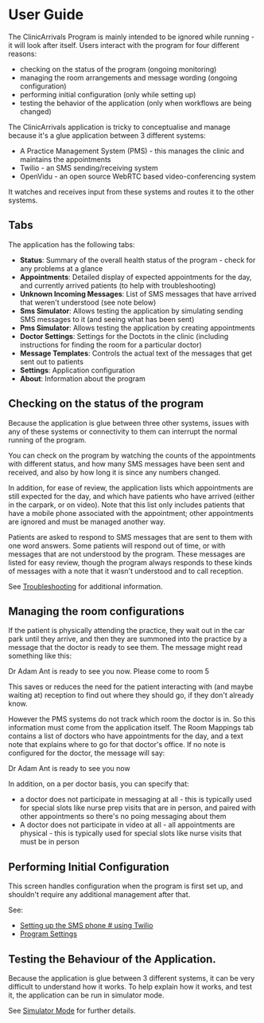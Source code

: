 # User Guide

The ClinicArrivals Program is mainly intended to be ignored while running - it will look after itself. Users interact with the program for four different reasons:

* checking on the status of the program (ongoing monitoring)
* managing the room arrangements and message wording (ongoing configuration)
* performing initial configuration (only while setting up)
* testing the behavior of the application (only when workflows are being changed)

The ClinicArrivals application is tricky to conceptualise and manage because 
it's a glue application between 3 different systems:
* A Practice Management System (PMS) - this manages the clinic and maintains the appointments 
* Twilio - an SMS sending/receiving system
* OpenVidu - an open source WebRTC based video-conferencing system

It watches and receives input from these systems and routes it to the other systems. 

## Tabs

The application has the following tabs: 

* **Status**: Summary of the overall health status of the program - check for any problems at a glance 
* **Appointments**: Detailed display of expected appointments for the day, and currently arrived patients (to help with troubleshooting)
* **Unknown Incoming Messages**: List of SMS messages that have arrived that weren't understood (see note below)
* **Sms Simulator**: Allows testing the application by simulating sending SMS messages to it (and seeing what has been sent)
* **Pms Simulator**: Allows testing the application by creating appointments
* **Doctor Settings**: Settings for the Doctots in the clinic (including instructions for finding the room for a particular doctor)
* **Message Templates**: Controls the actual text of the messages that get sent out to patients
* **Settings**: Application configuration
* **About**: Information about the program

## Checking on the status of the program

Because the application is glue between three other systems, issues with any of these systems or connectivity to them can interrupt the normal running of the program.

You can check on the program by watching the counts of the appointments with different status, and how many SMS messages have been sent and received, and also by how long it is since any numbers changed.

In addition, for ease of review, the application lists which appointments are still expected for the day, and which have patients who have arrived (either in the carpark, or on video). Note that this list only includes patients that have a mobile phone associated with the appointment; other appointments are ignored and must be managed another way.

Patients are asked to respond to SMS messages that are sent to them with one word answers. Some patients will respond out of time, or with messages that are not understood by the program. These messages are listed for easy review, though the program always responds to these kinds of messages with a note that it wasn't understood and to call reception.

See [Troubleshooting](Troubleshooting.md) for additional information.

## Managing the room configurations

If the patient is physically attending the practice, they wait out in the car park until they arrive, and then they are summoned into the practice by a message that the doctor is ready to see them. The message might read something like this:

  Dr Adam Ant is ready to see you now. Please come to room 5
  
This saves or reduces the need for the patient interacting with (and maybe waiting at) reception to find out where they should go, if they don't already know.

However the PMS systems do not track which room the doctor is in. So this information must come from the application itself. The Room Mappings tab contains a list of doctors who have appointments for the day, and a text note that explains where to go for that doctor's office. If no note is configured for the doctor, the message will say:

  Dr Adam Ant is ready to see you now

In addition, on a per doctor basis, you can specify that:

* a doctor does not participate in messaging at all - this is typically used for special slots like nurse prep visits that are in person, and paired with other appointments so there's no poing messaging about them
* A doctor does not participate in video at all - all appointments are physical  - this is typically used for special slots like nurse visits that must be in person

## Performing Initial Configuration 

This screen handles configuration when the program is first set up, and shouldn't require any additional management after that.

See:

* [Setting up the SMS phone # using Twilio](Twilio.md)
* [Program Settings](Settings.md)

## Testing the Behaviour of the Application.

Because the application is glue between 3 different systems, it can be very difficult to understand how it works. To help explain how it works, and test it, the application can be run in simulator mode. 

See [Simulator Mode](Simulator.md) for further details.

